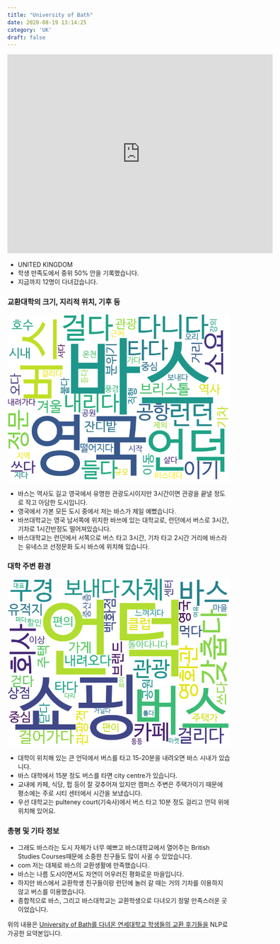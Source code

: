 ```yaml
---
title: "University of Bath"
date: 2020-08-19 13:14:25
category: 'UK'
draft: false
---
```


<iframe
width="600"
height="450"
frameborder="0" style="border:0"
src="https://www.google.com/maps/embed/v1/place?key=AIzaSyC9e1AME-pVmWC4hBpFdu5S4dKzyepa3HQ&q=University+of+Bath&center=51.3798503,-2.3314545&zoom=14" allowfullscreen>
</iframe>

* UNITED KINGDOM
* 학생 만족도에서 중위 50% 안을 기록했습니다.
* 지금까지 12명이 다녀갔습니다. 

### 교환대학의 크기, 지리적 위치, 기후 등

![gen_info-WordCloud](../univ_wordclouds_okt/gen_info/GB000036_gen_info_okt.png)

* 바스는 역사도 길고 영국에서 유명한 관광도시이지만 3시간이면 관광을 끝낼 정도로 작고 아담한 도시입니다.
* 영국에서 가본 모든 도시 중에서 저는 바스가 제일 예뻤습니다.
* 바쓰대학교는 영국 남서쪽에 위치한 바쓰에 있는 대학교로, 런던에서 버스로 3시간, 기차로 1시간반정도 떨어져있습니다.
* 바스대학교는 런던에서 서쪽으로 버스 타고 3시간, 기차 타고 2시간 거리에 바스라는 유네스코 선정문화 도시 바스에 위치해 있습니다.


### 대학 주변 환경

![env_info-WordCloud](../univ_wordclouds_okt/env_info/GB000036_env_info_okt.png)

* 대학이 위치해 있는 큰 언덕에서 버스를 타고 15-20분을 내려오면 바스 시내가 있습니다.
* 바스 대학에서 15분 정도 버스를 타면 city centre가 있습니다.
* 교내에 카페, 식당, 펍 등이 잘 갖추어져 있지만 캠퍼스 주변은 주택가이기 때문에 평소에는 주로 시티 센터에서 시간을 보냈습니다.
* 우선 대학교는 pulteney court(기숙사)에서 버스 타고 10분 정도 걸리고 언덕 위에 위치해 있어요.


### 총평 및 기타 정보 
* 그래도 바스라는 도시 자체가 너무 예쁘고 바스대학교에서 열어주는 British Studies Courses때문에 소중한 친구들도 많이 사귈 수 있었습니다.
* com 저는 대체로 바스의 교환생활에 만족했습니다.
* 바스는 나름 도시이면서도 자연이 어우러진 평화로운 마을입니다.
* 하지만 바스에서 교환학생 친구들이랑 런던에 놀러 갈 때는 거의 기차를 이용하지 않고 버스를 이용했습니다.
* 종합적으로 바스, 그리고 바스대학교는 교환학생으로 다녀오기 정말 만족스러운 곳이었습니다.


위의 내용은 [University of Bath를 다녀온 연세대학교 학생들의 교환 후기들을](http://oia.yonsei.ac.kr/partner/expReport.asp?ucode=GB000036&bgbn=A) NLP로 가공한 요약본입니다. 
